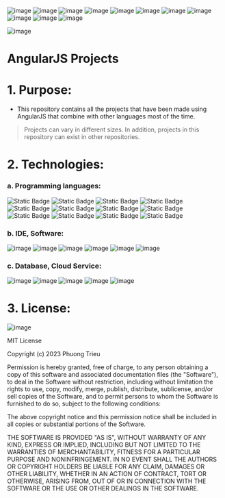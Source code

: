 ![image](https://img.shields.io/badge/ANGULARJS-red?style=for-the-badge&logo=angularjs) ![image](https://img.shields.io/badge/PHP-white?style=for-the-badge&logo=php) ![image](https://img.shields.io/badge/MYSQL-white?style=for-the-badge&logo=mysql)  ![image](https://img.shields.io/badge/mongoDB-black?style=for-the-badge&logo=mongodb)  ![image](https://img.shields.io/badge/HTML5-black?style=for-the-badge&logo=html5) ![image](https://img.shields.io/badge/CSS3-black?style=for-the-badge&logo=css3) ![image](https://img.shields.io/badge/Bootstrap-white?style=for-the-badge&logo=bootstrap) ![image](https://img.shields.io/badge/JavaScript-black?style=for-the-badge&logo=javascript) ![image](https://img.shields.io/badge/NodeJS-black?style=for-the-badge&logo=node.js) ![image](https://img.shields.io/badge/jQuery-black?style=for-the-badge&logo=jquery) ![image](https://img.shields.io/badge/JSON-black?style=for-the-badge&logo=json)

![image](https://user-images.githubusercontent.com/82598726/181836581-640582e1-8e42-4448-832f-f33126091d4b.png)

# AngularJS Projects

# 1. Purpose:

- This repository contains all the projects that have been made using AngularJS that combine with other languages most of the time. 

> Projects can vary in different sizes. In addition, projects in this repository can exist in other repositories.


# 2. Technologies:

### a. Programming languages:

![Static Badge](https://img.shields.io/badge/A-AngularJS-red) ![Static Badge](https://img.shields.io/badge/PHP-PHP-blueviolet) ![Static Badge](https://img.shields.io/badge/HTML-HTML5-orange) ![Static Badge](https://img.shields.io/badge/CSS-CSS3-blue) ![Static Badge](https://img.shields.io/badge/SASS-SASS-ff69b4) ![Static Badge](https://img.shields.io/badge/B-Bootstrap-blueviolet) ![Static Badge](https://img.shields.io/badge/W3CSS-W3CSS-green) ![Static Badge](https://img.shields.io/badge/JS-JavaScript-yellow) ![Static Badge](https://img.shields.io/badge/jQuery-jQuery-black)  ![Static Badge](https://img.shields.io/badge/SQL-SQL-blue) ![Static Badge](https://img.shields.io/badge/JSON-{JSON}-black) ![Static Badge](https://img.shields.io/badge/Node-NodeJS-brightgreen) 

### b. IDE, Software:

![image](https://user-images.githubusercontent.com/82598726/181828247-0a180433-7628-45d0-91fc-c653225c57aa.png) ![image](https://user-images.githubusercontent.com/82598726/181828341-f2d35c6d-863e-4f1c-af84-a9ebc1e33d58.png) ![image](https://user-images.githubusercontent.com/82598726/181830045-2769b49a-2b5a-43ad-b519-5ae02d5b736a.png) ![image](https://user-images.githubusercontent.com/82598726/181828759-13c51469-e35d-44d6-af61-dfff064b7536.png)
 ![image](https://user-images.githubusercontent.com/82598726/181828437-03bf1b40-f35c-4e48-8ebd-127ef3a6f49d.png) ![image](https://user-images.githubusercontent.com/82598726/181835143-0f7aa21a-1081-4df5-954e-6e89259d21e7.png)


### c. Database, Cloud Service:

![image](https://user-images.githubusercontent.com/82598726/181828437-03bf1b40-f35c-4e48-8ebd-127ef3a6f49d.png) ![image](https://user-images.githubusercontent.com/82598726/181828759-13c51469-e35d-44d6-af61-dfff064b7536.png) ![image](https://user-images.githubusercontent.com/82598726/181830075-a40dcdfe-519c-4a5d-90cd-c3eb308f8cce.png)
 ![image](https://user-images.githubusercontent.com/82598726/181828843-3ba0f2e8-a5dc-4268-b646-5b21898e1139.png) ![image](https://user-images.githubusercontent.com/82598726/181828934-4524165b-801b-44a8-97b4-3966d2eb3c93.png)

# 3. License:

![image](https://github.com/phuongtrieu97coder/AngularJS_project/assets/82598726/8c89f4bc-d3aa-4e44-a27b-ff69854a52f3)

MIT License

Copyright (c) 2023 Phuong Trieu

Permission is hereby granted, free of charge, to any person obtaining a copy
of this software and associated documentation files (the "Software"), to deal
in the Software without restriction, including without limitation the rights
to use, copy, modify, merge, publish, distribute, sublicense, and/or sell
copies of the Software, and to permit persons to whom the Software is
furnished to do so, subject to the following conditions:

The above copyright notice and this permission notice shall be included in all
copies or substantial portions of the Software.

THE SOFTWARE IS PROVIDED "AS IS", WITHOUT WARRANTY OF ANY KIND, EXPRESS OR
IMPLIED, INCLUDING BUT NOT LIMITED TO THE WARRANTIES OF MERCHANTABILITY,
FITNESS FOR A PARTICULAR PURPOSE AND NONINFRINGEMENT. IN NO EVENT SHALL THE
AUTHORS OR COPYRIGHT HOLDERS BE LIABLE FOR ANY CLAIM, DAMAGES OR OTHER
LIABILITY, WHETHER IN AN ACTION OF CONTRACT, TORT OR OTHERWISE, ARISING FROM,
OUT OF OR IN CONNECTION WITH THE SOFTWARE OR THE USE OR OTHER DEALINGS IN THE
SOFTWARE.

